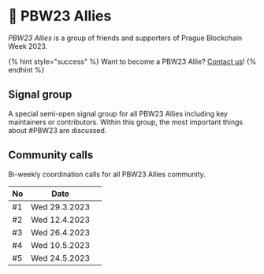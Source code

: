 # 💬 PBW23 Allies

_PBW23 Allies_ is a group of friends and supporters of Prague Blockchain Week 2023.&#x20;

{% hint style="success" %}
Want to become a PBW23 Allie? [Contact us](../contact-us.md)!
{% endhint %}

## Signal group

A special semi-open signal group for all PBW23 Allies including key maintainers or contributors. Within this group, the most important things about #PBW23 are discussed.&#x20;

## Community calls

Bi-weekly coordination calls for all PBW23 Allies community.

| No | Date          |   |
| -- | ------------- | - |
| #1 | Wed 29.3.2023 |   |
| #2 | Wed 12.4.2023 |   |
| #3 | Wed 26.4.2023 |   |
| #4 | Wed 10.5.2023 |   |
| #5 | Wed 24.5.2023 |   |

##

